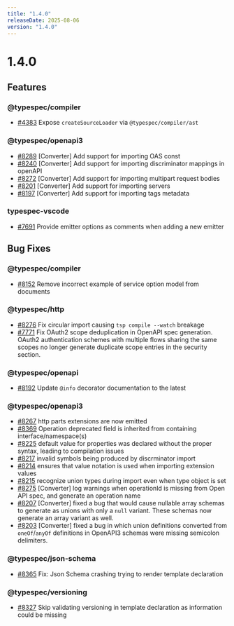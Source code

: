 ```yaml
---
title: "1.4.0"
releaseDate: 2025-08-06
version: "1.4.0"
---
```


# 1.4.0

## Features

### @typespec/compiler

- [#4383](https://github.com/microsoft/typespec/pull/4383) Expose `createSourceLoader` via `@typespec/compiler/ast`

### @typespec/openapi3

- [#8289](https://github.com/microsoft/typespec/pull/8289) [Converter] Add support for importing OAS const
- [#8240](https://github.com/microsoft/typespec/pull/8240) [Converter] Add support for importing discriminator mappings in openAPI
- [#8272](https://github.com/microsoft/typespec/pull/8272) [Converter] Add support for importing multipart request bodies
- [#8201](https://github.com/microsoft/typespec/pull/8201) [Converter] Add support for importing servers
- [#8197](https://github.com/microsoft/typespec/pull/8197) [Converter] Add support for importing tags metadata

### typespec-vscode

- [#7691](https://github.com/microsoft/typespec/pull/7691) Provide emitter options as comments when adding a new emitter

## Bug Fixes

### @typespec/compiler

- [#8152](https://github.com/microsoft/typespec/pull/8152) Remove incorrect example of service option model from documents

### @typespec/http

- [#8276](https://github.com/microsoft/typespec/pull/8276) Fix circular import causing `tsp compile --watch` breakage
- [#7771](https://github.com/microsoft/typespec/pull/7771) Fix OAuth2 scope deduplication in OpenAPI spec generation. OAuth2 authentication schemes with multiple flows sharing the same scopes no longer generate duplicate scope entries in the security section.

### @typespec/openapi

- [#8192](https://github.com/microsoft/typespec/pull/8192) Update `@info` decorator documentation to the latest

### @typespec/openapi3

- [#8267](https://github.com/microsoft/typespec/pull/8267) http parts extensions are now emitted
- [#8369](https://github.com/microsoft/typespec/pull/8369) Operation deprecated field is inherited from containing interface/namespace(s)
- [#8225](https://github.com/microsoft/typespec/pull/8225) default value for properties was declared without the proper syntax, leading to compilation issues
- [#8217](https://github.com/microsoft/typespec/pull/8217) invalid symbols being produced by discrminator import
- [#8214](https://github.com/microsoft/typespec/pull/8214) ensures that value notation is used when importing extension values
- [#8215](https://github.com/microsoft/typespec/pull/8215) recognize union types during import even when type object is set
- [#8275](https://github.com/microsoft/typespec/pull/8275) [Converter] log warnings when operationId is missing from Open API spec, and generate an operation name
- [#8207](https://github.com/microsoft/typespec/pull/8207) [Converter] fixed a bug that would cause nullable array schemas to generate as unions with only a `null` variant. These schemas now generate an array variant as well.
- [#8203](https://github.com/microsoft/typespec/pull/8203) [Converter] fixed a bug in which union definitions converted from `oneOf`/`anyOf` definitions in OpenAPI3 schemas were missing semicolon delimiters.

### @typespec/json-schema

- [#8365](https://github.com/microsoft/typespec/pull/8365) Fix: Json Schema crashing trying to render template declaration

### @typespec/versioning

- [#8327](https://github.com/microsoft/typespec/pull/8327) Skip validating versioning in template declaration as information could be missing
